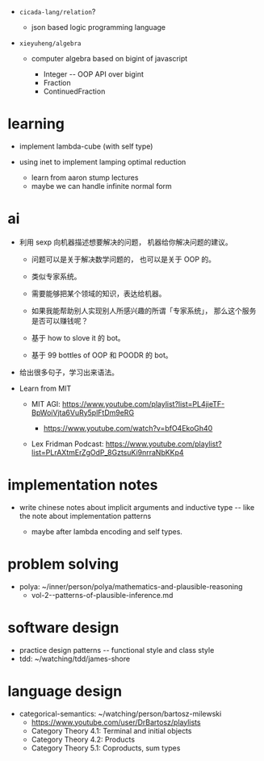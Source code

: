 - `cicada-lang/relation`?

  - json based logic programming language

- `xieyuheng/algebra`

  - computer algebra based on bigint of javascript

    - Integer -- OOP API over bigint
    - Fraction
    - ContinuedFraction

# learning

- implement lambda-cube (with self type)

- using inet to implement lamping optimal reduction
  - learn from aaron stump lectures
  - maybe we can handle infinite normal form

# ai

- 利用 sexp 向机器描述想要解决的问题，
  机器给你解决问题的建议。

  - 问题可以是关于解决数学问题的，
    也可以是关于 OOP 的。

  - 类似专家系统。

  - 需要能够把某个领域的知识，表达给机器。

  - 如果我能帮助别人实现别人所感兴趣的所谓「专家系统」，
    那么这个服务是否可以赚钱呢？

  - 基于 how to slove it 的 bot。

  - 基于 99 bottles of OOP 和 POODR 的 bot。

- 给出很多句子，学习出来语法。

- Learn from MIT

  - MIT AGI: https://www.youtube.com/playlist?list=PL4jieTF-BpWoiVjta6VuRy5plFtDm9eRG
    - https://www.youtube.com/watch?v=bfO4EkoGh40

  - Lex Fridman Podcast: https://www.youtube.com/playlist?list=PLrAXtmErZgOdP_8GztsuKi9nrraNbKKp4

# implementation notes

- write chinese notes about implicit arguments and inductive type -- like the note about implementation patterns

  - maybe after lambda encoding and self types.

# problem solving

- polya: ~/inner/person/polya/mathematics-and-plausible-reasoning
  - vol-2--patterns-of-plausible-inference.md

# software design

- practice design patterns -- functional style and class style
- tdd: ~/watching/tdd/james-shore

# language design

- categorical-semantics: ~/watching/person/bartosz-milewski
  - https://www.youtube.com/user/DrBartosz/playlists
  - Category Theory 4.1: Terminal and initial objects
  - Category Theory 4.2: Products
  - Category Theory 5.1: Coproducts, sum types
